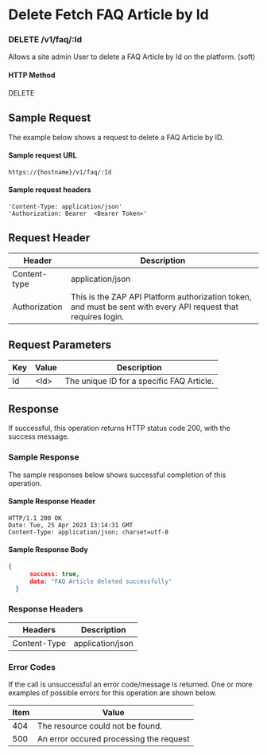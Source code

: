# Delete Fetch FAQ Article by Id

### DELETE /v1/faq/:Id <a href="#top" id="top"></a>

Allows a site admin User to delete a FAQ Article by Id on the platform. (soft)

#### HTTP Method <a href="#top" id="top"></a>

DELETE

## Sample Request <a href="#samplerequest" id="samplerequest"></a>

The example below shows a request to delete a FAQ Article by ID.

#### **Sample request** URL <a href="#top" id="top"></a>

```
https://{hostname}/v1/faq/:Id
```

#### &#x20;**Sample request headers** <a href="#top" id="top"></a>

```
'Content-Type: application/json'
'Authorization: Bearer  <Bearer Token>'
```

## Request Header <a href="#samplerequest" id="samplerequest"></a>

| Header        | Description                                                                                                    |
| ------------- | -------------------------------------------------------------------------------------------------------------- |
| Content-type  | application/json                                                                                               |
| Authorization | This is the ZAP API Platform authorization token, and must be sent with every API request that requires login. |

## Request Parameters <a href="#samplerequest" id="samplerequest"></a>

| Key | Value  | Description                                |
| --- | ------ | ------------------------------------------ |
| Id  | \<Id>  | The unique ID for a specific FAQ Article.  |

## Response <a href="#samplerequest" id="samplerequest"></a>

If successful, this operation returns HTTP status code 200, with the success message.

### Sample Response <a href="#samplerequest" id="samplerequest"></a>

The sample responses below shows successful completion of this operation.

#### **Sample** Response Header <a href="#top" id="top"></a>

```
HTTP/1.1 200 OK
Date: Tue, 25 Apr 2023 13:14:31 GMT
Content-Type: application/json; charset=utf-8
```

#### **Sample** Response Body <a href="#top" id="top"></a>

```json
{
      success: true,
      data: "FAQ Article deleted successfully"
  }
```

### Response Headers <a href="#samplerequest" id="samplerequest"></a>

| Headers      | Description      |
| ------------ | ---------------- |
| Content-Type | application/json |

### Error Codes <a href="#samplerequest" id="samplerequest"></a>

If the call is unsuccessful an error code/message is returned. One or more examples of possible errors for this operation are shown below.

| Item | Value                                   |
| ---- | --------------------------------------- |
| 404  | The resource could not be found.        |
| 500  | An error occured processing the request |

